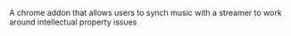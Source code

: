 A chrome addon that allows users to synch music with a streamer to work around intellectual property issues